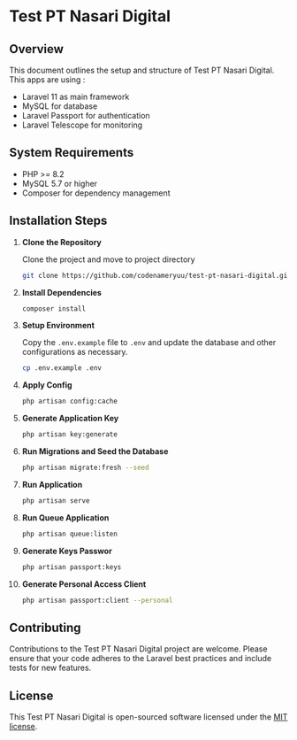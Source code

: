 # Test PT Nasari Digital

## Overview
This document outlines the setup and structure of Test PT Nasari Digital. This apps are using :
- Laravel 11 as main framework
- MySQL for database
- Laravel Passport for authentication
- Laravel Telescope for monitoring

## System Requirements
- PHP >= 8.2
- MySQL 5.7 or higher
- Composer for dependency management

## Installation Steps

1. **Clone the Repository**

   Clone the project and move to project directory
   ```bash
   git clone https://github.com/codenameryuu/test-pt-nasari-digital.git
   ```

2. **Install Dependencies**
   ```bash
   composer install
   ```

3. **Setup Environment**
   
   Copy the `.env.example` file to `.env` and update the database and other configurations as necessary.
   ```bash
   cp .env.example .env
   ```

4. **Apply Config**
   ```bash
   php artisan config:cache
   ```

5. **Generate Application Key**
   ```bash
   php artisan key:generate
   ```

6. **Run Migrations and Seed the Database**
   ```bash
   php artisan migrate:fresh --seed
   ```

7. **Run Application**
   ```bash
   php artisan serve
   ```

8. **Run Queue Application**
   ```bash
   php artisan queue:listen
   ```

9. **Generate Keys Passwor**
   ```bash
   php artisan passport:keys
   ```

10. **Generate Personal Access Client**
      ```bash
      php artisan passport:client --personal
      ```

## Contributing
Contributions to the Test PT Nasari Digital project are welcome. Please ensure that your code adheres to the Laravel best practices and include tests for new features.

## License
This Test PT Nasari Digital is open-sourced software licensed under the [MIT license](https://opensource.org/licenses/MIT).
